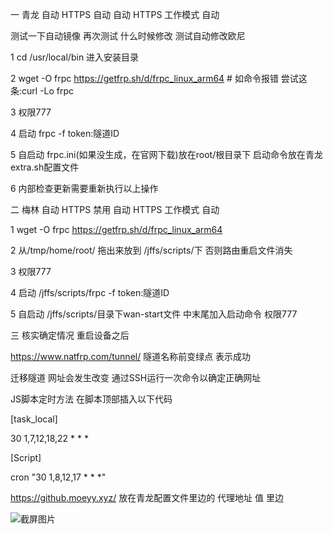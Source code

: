 一 青龙 自动 HTTPS 自动  自动 HTTPS 工作模式  自动


测试一下自动镜像  再次测试 什么时候修改  测试自动修改欧尼




1 cd /usr/local/bin  进入安装目录

2 wget -O frpc https://getfrp.sh/d/frpc_linux_arm64 # 如命令报错 尝试这条:curl -Lo frpc

3 权限777

4 启动 frpc -f token:隧道ID

5 自启动 frpc.ini(如果没生成，在官网下载)放在root/根目录下  启动命令放在青龙extra.sh配置文件

6 内部检查更新需要重新执行以上操作

二 梅林 自动 HTTPS 禁用 自动 HTTPS 工作模式  自动

1 wget -O frpc https://getfrp.sh/d/frpc_linux_arm64

2 从/tmp/home/root/ 拖出来放到 /jffs/scripts/下  否则路由重启文件消失

3 权限777

4 启动 /jffs/scripts/frpc -f token:隧道ID

5 自启动 /jffs/scripts/目录下wan-start文件 中末尾加入启动命令 权限777

三 核实确定情况 重启设备之后

https://www.natfrp.com/tunnel/  隧道名称前变绿点 表示成功

迁移隧道  网址会发生改变 通过SSH运行一次命令以确定正确网址

JS脚本定时方法 在脚本顶部插入以下代码

[task_local]

30 1,7,12,18,22 * * *

[Script]

cron "30 1,8,12,17 * * *"

https://github.moeyy.xyz/ 放在青龙配置文件里边的 代理地址 值  里边

![截屏图片](https://github.com/klcb2010/ZDYJB/assets/32628414/07bbb2cc-3958-435d-a412-1dac09d56f79)
